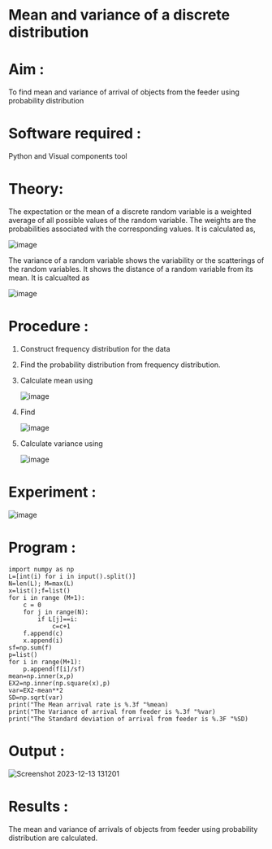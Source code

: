 #  Mean and variance of a discrete  distribution


# Aim : 

To find mean and variance of arrival of objects from the feeder using probability distribution


# Software required :  

Python and Visual components tool

# Theory:

The expectation or the mean of a discrete random variable is a weighted average of all possible
values of the random variable. The weights are the probabilities associated with the corresponding values. 
It is calculated as,

![image](https://user-images.githubusercontent.com/103921593/192938463-e34177f4-f188-48a0-bda2-8f6d1d660ed2.png)

The variance of a random variable shows the variability or the scatterings of the random variables.
It shows the distance of a random variable from its mean. It is calcualted as

![image](https://user-images.githubusercontent.com/103921593/192938695-99fedc01-34d5-4d36-84df-5880e766ed0c.png)


# Procedure :

1. Construct frequency distribution for the data

2. Find the  probability distribution from frequency distribution.

3. Calculate mean using 
   
   ![image](https://user-images.githubusercontent.com/103921593/192940431-03b81777-c54d-4286-b4f4-82dfe7666b4c.png)

4. Find  
   
      ![image](https://user-images.githubusercontent.com/103921593/192940255-2d9dd746-6875-4a6d-877b-6da6cdb96ab1.png)

5.  Calculate variance using 
  
      ![image](https://user-images.githubusercontent.com/103921593/192942852-913550a9-fabe-4a55-b956-0487b18bbd97.png)


# Experiment :

![image](https://user-images.githubusercontent.com/103921593/229993174-5b67e57e-3e01-4ac4-9f83-410a932b22bf.png)

# Program :
```
import numpy as np
L=[int(i) for i in input().split()]
N=len(L); M=max(L) 
x=list();f=list()
for i in range (M+1):
    c = 0
    for j in range(N):
        if L[j]==i:
            c=c+1
    f.append(c)
    x.append(i)
sf=np.sum(f)
p=list()
for i in range(M+1):
    p.append(f[i]/sf) 
mean=np.inner(x,p)
EX2=np.inner(np.square(x),p)
var=EX2-mean**2 
SD=np.sqrt(var)
print("The Mean arrival rate is %.3f "%mean)
print("The Variance of arrival from feeder is %.3f "%var) 
print("The Standard deviation of arrival from feeder is %.3F "%SD)
```

# Output : 
![Screenshot 2023-12-13 131201](https://github.com/SJananisenthilkumar/Mean-and-Variance/assets/144871139/5feae15f-6177-414d-b10b-23b16fac5bf4)

# Results :
The mean and variance of arrivals of objects from feeder using probability distribution are calculated.

